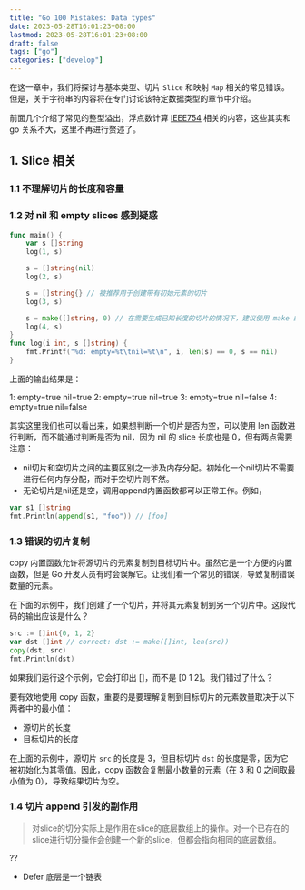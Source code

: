 ```yaml
---
title: "Go 100 Mistakes: Data types"
date: 2023-05-28T16:01:23+08:00
lastmod: 2023-05-28T16:01:23+08:00
draft: false
tags: ["go"]
categories: ["develop"]
---
```


在这一章中，我们将探讨与基本类型、切片 `Slice` 和映射 `Map` 相关的常见错误。但是，关于字符串的内容将在专门讨论该特定数据类型的章节中介绍。

前面几个介绍了常见的整型溢出，浮点数计算 [IEEE754](https://zh.wikipedia.org/zh-hans/IEEE_754) 相关的内容，这些其实和 go 关系不大，这里不再进行赘述了。

## 1. Slice 相关
### 1.1 不理解切片的长度和容量
### 1.2 对 nil 和 empty slices 感到疑惑
```go
func main() {
    var s []string
    log(1, s)

    s = []string(nil)
    log(2, s)

    s = []string{} // 被推荐用于创建带有初始元素的切片
    log(3, s)

    s = make([]string, 0) // 在需要生成已知长度的切片的情况下，建议使用 make 的方式 s := make([]string, length)
    log(4, s)
}
func log(i int, s []string) {
    fmt.Printf("%d: empty=%t\tnil=%t\n", i, len(s) == 0, s == nil)
}
```

上面的输出结果是：

1: empty=true nil=true
2: empty=true nil=true
3: empty=true nil=false
4: empty=true nil=false

其实这里我们也可以看出来，如果想判断一个切片是否为空，可以使用 len 函数进行判断，而不能通过判断是否为 nil，因为 nil 的 slice 长度也是 0，但有两点需要注意：
* nil切片和空切片之间的主要区别之一涉及内存分配。初始化一个nil切片不需要进行任何内存分配，而对于空切片则不然。
* 无论切片是nil还是空，调用append内置函数都可以正常工作。例如，

```go
var s1 []string
fmt.Println(append(s1, "foo")) // [foo]
```

### 1.3 错误的切片复制
copy 内置函数允许将源切片的元素复制到目标切片中。虽然它是一个方便的内置函数，但是 Go 开发人员有时会误解它。让我们看一个常见的错误，导致复制错误数量的元素。

在下面的示例中，我们创建了一个切片，并将其元素复制到另一个切片中。这段代码的输出应该是什么？

```go
src := []int{0, 1, 2}
var dst []int // correct: dst := make([]int, len(src))
copy(dst, src)
fmt.Println(dst)
```

如果我们运行这个示例，它会打印出 []，而不是 [0 1 2]。我们错过了什么？

要有效地使用 copy 函数，重要的是要理解复制到目标切片的元素数量取决于以下两者中的最小值：
- 源切片的长度
- 目标切片的长度

在上面的示例中，源切片 `src` 的长度是 3，但目标切片 `dst` 的长度是零，因为它被初始化为其零值。因此，copy 函数会复制最小数量的元素（在 3 和 0 之间取最小值为 0），导致结果切片为空。

### 1.4 切片 append 引发的副作用
> 对slice的切分实际上是作用在slice的底层数组上的操作。对一个已存在的slice进行切分操作会创建一个新的slice，但都会指向相同的底层数组。



??
* Defer 底层是一个链表